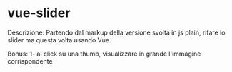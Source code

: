 # vue-slider

Descrizione:
Partendo dal markup della versione svolta in js plain, rifare lo slider ma questa volta usando Vue.


Bonus:
1- al click su una thumb, visualizzare in grande l'immagine corrispondente